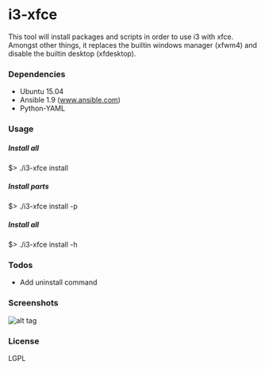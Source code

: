 # i3-xfce
This tool will install packages and scripts in order to use i3 with xfce. Amongst other things, it replaces
the builtin windows manager (xfwm4) and disable the builtin desktop (xfdesktop).

### Dependencies
- Ubuntu 15.04
- Ansible 1.9 (www.ansible.com)
- Python-YAML

### Usage
##### Install all
$> ./i3-xfce install
##### Install parts
$> ./i3-xfce install -p <parts>
##### Install all
$> ./i3-xfce install -h

### Todos
 - Add uninstall command

### Screenshots
![alt tag](https://raw.github.com/aacebedo/i3-xfce/master/screenshot.png)
### License
LGPL
